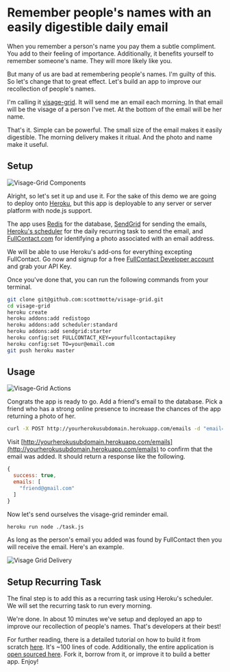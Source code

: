 # Remember people's names with an easily digestible daily email 

When you remember a person's name you pay them a subtle compliment. You add to their feeling of importance. Additionally, it benefits yourself to remember someone's name. They will more likely like you.

But many of us are bad at remembering people's names. I'm guilty of this. So let's change that to great effect. Let's build an app to improve our recollection of people's names.

I'm calling it [visage-grid](https://github.com/scottmotte/visage-grid). It will send me an email each morning. In that email will be the visage of a person I've met. At the bottom of the email will be her name.

That's it. Simple can be powerful. The small size of the email makes it easily digestible. The morning delivery makes it ritual. And the photo and name make it useful.

## Setup

![Visage-Grid Components](https://raw.github.com/scottmotte/writings/master/images/visage-grid-components.gif)

Alright, so let's set it up and use it. For the sake of this demo we are going to deploy onto [Heroku](http://heroku.com), but this app is deployable to any server or server platform with node.js support. 

The app uses [Redis](http://redis.io/) for the database, [SendGrid](http://sendgrid.com) for sending the emails, [Heroku's scheduler](https://devcenter.heroku.com/articles/scheduler) for the daily recurring task to send the email, and [FullContact.com](http://fullcontact.com) for identifying a photo associated with an email address.

We will be able to use Heroku's add-ons for everything excepting FullContact. Go now and signup for a free [FullContact Developer account](https://www.fullcontact.com/developer/pricing/) and grab your API Key.

Once you've done that, you can run the following commands from your terminal.

```bash
git clone git@github.com:scottmotte/visage-grid.git
cd visage-grid
heroku create
heroku addons:add redistogo
heroku addons:add scheduler:standard
heroku addons:add sendgrid:starter
heroku config:set FULLCONTACT_KEY=yourfullcontactapikey
heroku config:set TO=your@email.com
git push heroku master
```

## Usage

![Visage-Grid Actions](https://raw.github.com/scottmotte/writings/master/images/visage-grid-actions.gif)

Congrats the app is ready to go. Add a friend's email to the database. Pick a friend who has a strong online presence to increase the chances of the app returning a photo of her.

```bash 
curl -X POST http://yourherokusubdomain.herokuapp.com/emails -d "email=friend@gmail.com"
```

Visit [http://yourherokusubdomain.herokuapp.com/emails](http://yourherokusubdomain.herokuapp.com/emails) to confirm that the email was added. It should return a response like the following.

```javascript
{
  success: true,
  emails: [
    "friend@gmail.com"
  ]
}
```

Now let's send ourselves the visage-grid reminder email.

```bash
heroku run node ./task.js
```

As long as the person's email you added was found by FullContact then you will receive the email. Here's an example.

![Visage Grid Delivery](https://raw.github.com/scottmotte/writings/master/images/visage-grid-delivery.gif)

## Setup Recurring Task

The final step is to add this as a recurring task using Heroku's scheduler. We will set the recurring task to run every morning.

We're done. In about 10 minutes we've setup and deployed an app to improve our recollection of people's names. That's developers at their best!

For further reading, there is a detailed tutorial on how to build it from scratch [here](https://github.com/scottmotte/writings/blob/master/articles/visage-grid.md). It's ~100 lines of code. Additionally, the entire application is [open sourced here](https://github.com/scottmotte/visage-grid). Fork it, borrow from it, or improve it to build a better app. Enjoy!
